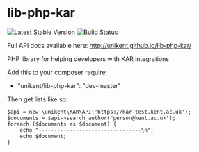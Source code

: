 lib-php-kar
===========

[![Latest Stable Version](https://poser.pugx.org/unikent/lib-php-kar/v/stable.png)](https://packagist.org/packages/unikent/lib-php-kar)
[![Build Status](https://travis-ci.org/unikent/lib-php-kar.svg?branch=master)](https://travis-ci.org/unikent/lib-php-kar)

Full API docs available here: http://unikent.github.io/lib-php-kar/

PHP library for helping developers with KAR integrations

Add this to your composer require:
 * "unikent/lib-php-kar": "dev-master"

Then get lists like so:
```
$api = new \unikent\KAR\API('https://kar-test.kent.ac.uk');
$documents = $api->search_author("person@kent.ac.uk");
foreach ($documents as $document) {
    echo "---------------------------------\n";
    echo $document;
}
```
